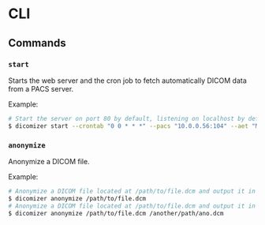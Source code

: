 # CLI

## Commands

### `start`

Starts the web server and the cron job to fetch automatically DICOM data from a PACS server.

Example:

```bash
# Start the server on port 80 by default, listening on localhost by default and fetch data every day at midnight
$ dicomizer start --crontab "0 0 * * *" --pacs "10.0.0.56:104" --aet "MY_AET" --aec "THEIR_AEC" --aem "MY_AEM"
```

### `anonymize`

Anonymize a DICOM file.

Example:

```bash
# Anonymize a DICOM file located at /path/to/file.dcm and output it in `./anonymized.dcm`
$ dicomizer anonymize /path/to/file.dcm
# Anonymize a DICOM file located at /path/to/file.dcm and output it in `/another/path/ano.dcm`
$ dicomizer anonymize /path/to/file.dcm /another/path/ano.dcm
```
